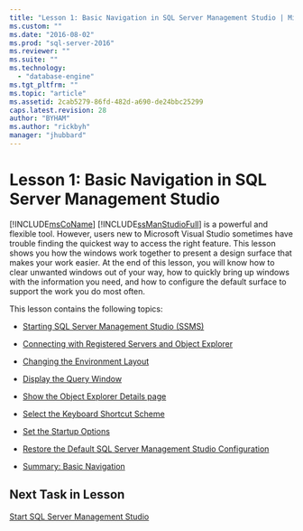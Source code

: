 ```yaml
---
title: "Lesson 1: Basic Navigation in SQL Server Management Studio | Microsoft Docs"
ms.custom: ""
ms.date: "2016-08-02"
ms.prod: "sql-server-2016"
ms.reviewer: ""
ms.suite: ""
ms.technology: 
  - "database-engine"
ms.tgt_pltfrm: ""
ms.topic: "article"
ms.assetid: 2cab5279-86fd-482d-a690-de24bbc25299
caps.latest.revision: 28
author: "BYHAM"
ms.author: "rickbyh"
manager: "jhubbard"
---
```

# Lesson 1: Basic Navigation in SQL Server Management Studio
[!INCLUDE[msCoName](../../includes/msconame-md.md)] [!INCLUDE[ssManStudioFull](../../includes/ssmanstudiofull-md.md)] is a powerful and flexible tool. However, users new to Microsoft Visual Studio sometimes have trouble finding the quickest way to access the right feature. This lesson shows you how the windows work together to present a design surface that makes your work easier. At the end of this lesson, you will know how to clear unwanted windows out of your way, how to quickly bring up windows with the information you need, and how to configure the default surface to support the work you do most often.  
  
This lesson contains the following topics:  
  
-   [Starting SQL Server Management Studio (SSMS)](https://msdn.microsoft.com/library/ms166996.aspx)  
  
-   [Connecting with Registered Servers and Object Explorer](https://msdn.microsoft.com/library/ms170681.aspx)  
  
-   [Changing the Environment Layout](https://msdn.microsoft.com/library/ms170069.aspx)  
  
-   [Display the Query Window](https://msdn.microsoft.com/library/ms169823.aspx)  
  
-   [Show the Object Explorer Details page](https://msdn.microsoft.com/library/ms170076.aspx)  
  
-   [Select the Keyboard Shortcut Scheme](https://msdn.microsoft.com/library/ms167416.aspx)  
  
-   [Set the Startup Options](https://msdn.microsoft.com/library/ms166556.aspx) 
  
-   [Restore the Default SQL Server Management Studio Configuration](https://msdn.microsoft.com/library/ms166550.aspx)  
  
-   [Summary: Basic Navigation](https://msdn.microsoft.com/library/ms170043.aspx)  
  
## Next Task in Lesson  
[Start SQL Server Management Studio](../../tools/sql-server-management-studio/lesson-1-1-start-sql-server-management-studio.md)  
  
  
  
